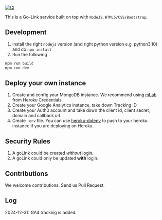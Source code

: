 [![CI](https://github.com/xinbenlv/open-golinks/actions/workflows/ci.yml/badge.svg)](https://github.com/xinbenlv/open-golinks/actions/workflows/ci.yml)

This is a Go-Link service built on top with `NodeJS`, `HTML5/CSS/Bootstrap`.

## Development
1. Install the right `nodejs` version (and right python version e.g. python3.10) and do `npm install`
2. Run the following

```sh
npm run build
npm run dev
```
## Deploy your own instance

1. Create and config your MongoDB instance. We recommend using [mLab](https://mlab.com/) from Heroku Credentials
2. Create your Google Analytics instance, take down Tracking ID
3. Create your Auth0 account and take down the client id, client secret, domain and callback url.
4. Create `.env` file. You can use [heroku-dotenv](https://www.npmjs.com/package/heroku-dotenv) to push to your heroku instance if you are deploying on Heroku.

## Security Rules
1. A goLink could be created *without* login.
2. A goLink could only be updated **with** login.

## Contributions
We welcome contributions. Send us Pull Request.


## Log

2024-12-31: GA4 tracking is added.